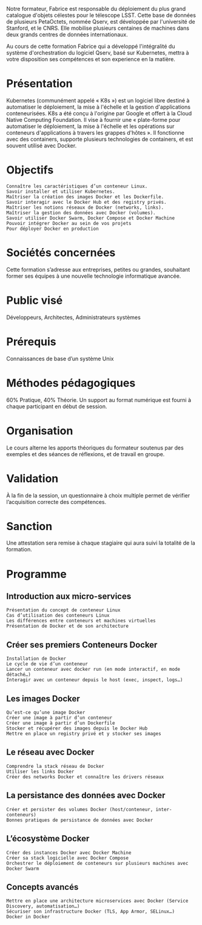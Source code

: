 Notre formateur, Fabrice est responsable du déploiement du plus grand catalogue d'objets célestes pour le télescope LSST. Cette base de données de plusieurs PetaOctets, nommée Qserv, est développée par l'université de Stanford, et le CNRS. Elle mobilise plusieurs centaines de machines dans deux grands centres de données internationaux.

Au cours de cette formation Fabrice qui a développé l'intégralité du système d'orchestration du logiciel Qserv, basé sur Kubernetes, mettra à votre disposition ses compétences et son experience en la matière.
 
# Présentation

Kubernetes (communément appelé « K8s ») est un logiciel libre destiné à automatiser le déploiement, la mise à l'échelle et la gestion d'applications conteneurisées. K8s a été conçu à l'origine par Google et offert à la Cloud Native Computing Foundation. Il vise à fournir une « plate-forme pour automatiser le déploiement, la mise à l'échelle et les opérations sur conteneurs d'applications à travers les grappes d'hôtes ». Il fonctionne avec des containers, supporte plusieurs technologies de containers, et est souvent utilisé avec Docker.

# Objectifs

    Connaître les caractéristiques d’un conteneur Linux.
    Savoir installer et utiliser Kubernetes.
    Maîtriser la création des images Docker et les Dockerfile.
    Savoir interagir avec le Docker Hub et des registry privés.
    Maîtriser les notions réseaux de Docker (networks, links).
    Maîtriser la gestion des données avec Docker (volumes).
    Savoir utiliser Docker Swarm, Docker Compose et Docker Machine
    Pouvoir intégrer Docker au sein de vos projets
    Pour déployer Docker en production

 
# Sociétés concernées

Cette formation s’adresse aux entreprises, petites ou grandes, souhaitant former ses équipes à une nouvelle technologie informatique avancée.

 
# Public visé

Développeurs, Architectes, Administrateurs systèmes

 
# Prérequis

Connaissances de base d’un système Unix

 
# Méthodes pédagogiques

60% Pratique, 40% Théorie. Un support au format numérique est fourni à chaque participant en début de session.

 
# Organisation

Le cours alterne les apports théoriques du formateur soutenus par des exemples et des séances de réflexions, et de travail en groupe.

 
# Validation

À la fin de la session, un questionnaire à choix multiple permet de vérifier l’acquisition correcte des compétences.

 
# Sanction

Une attestation sera remise à chaque stagiaire qui aura suivi la totalité de la formation.
 
# Programme

 
## Introduction aux micro-services

    Présentation du concept de conteneur Linux
    Cas d’utilisation des conteneurs Linux
    Les différences entre conteneurs et machines virtuelles
    Présentation de Docker et de son architecture

 
## Créer ses premiers Conteneurs Docker

    Installation de Docker
    Le cycle de vie d’un conteneur
    Lancer un conteneur avec docker run (en mode interactif, en mode détaché…)
    Interagir avec un conteneur depuis le host (exec, inspect, logs…)

 
## Les images Docker

    Qu’est-ce qu’une image Docker
    Créer une image à partir d’un conteneur
    Créer une image à partir d’un Dockerfile
    Stocker et récupérer des images depuis le Docker Hub
    Mettre en place un registry privé et y stocker ses images

 
## Le réseau avec Docker

    Comprendre la stack réseau de Docker
    Utiliser les links Docker
    Créer des networks Docker et connaître les drivers réseaux

 
## La persistance des données avec Docker

    Créer et persister des volumes Docker (host/conteneur, inter-conteneurs)
    Bonnes pratiques de persistance de données avec Docker

 
## L’écosystème Docker

    Créer des instances Docker avec Docker Machine
    Créer sa stack logicielle avec Docker Compose
    Orchestrer le déploiement de conteneurs sur plusieurs machines avec Docker Swarm

 
## Concepts avancés

    Mettre en place une architecture microservices avec Docker (Service Discovery, automatisation…)
    Sécuriser son infrastructure Docker (TLS, App Armor, SELinux…)
    Docker in Docker
